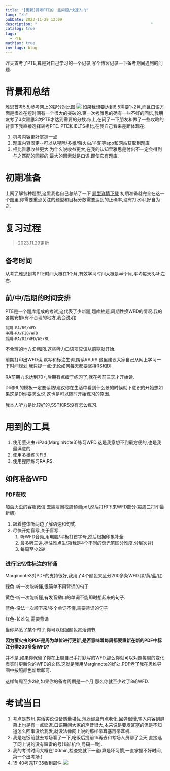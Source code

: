 ```yaml
---
title: "[更新]首考PTE的一些问题/快速入门"
lang: "zh"
pubDate: 2023-11-29 12:09
description: "                                                  "
catalog: true
tags:
  - PTE
mathjax: true
inv-tags: blog
---
```

昨天首考了PTE,算是对自己学习的一个记录,写个博客记录一下备考期间遇到的问题.
# 背景和总结
雅思首考5.5,参考网上的提分对比图
![](https://img.asyncx.top/images/202310251559599.png)
如果我想要达到6.5需要1~2月,而且口语方面是很难在短时间有一个很大的突破的.第一次考雅思的确有一些不好的回忆,我朋友考了3次雅思3次PTE才达到需要的分数.综上,在问了一下朋友和做了一些攻略的背景下我直接选择转考PTE.
PTE和IELTS相比,在我自己看来差距体现在:
1. 机考内容更好掌握一点
2. 题库内容固定--可以从猩际/多墨/萤火虫/羊驼等app和网站获取到题库
3. 相比雅思收益更大
为什么说收益更大,在我的认知里雅思是付出不一定会得到与之匹配的回报的.最大的因素就是口语.即使它有题库.
# 初期准备

上网了解各种题型,这里我也自己总结了一下
[题型详情下载](https://asyncx-bucket1.oss-cn-nanjing.aliyuncs.com/githubblog/PTE.png)
初期准备就完全在这一个图里,你需要重点关注的题型和目标分数需要达到的正确率,没有打水印,好自为之.
# 复习过程

> 2023.11.29更新
## 备考时间

从考完雅思到考PTE时间大概在1个月,有效学习时间大概是半个月,平均每天3,4h左右.

## 前/中/后期的时间安排
PTE是一个题库组成的考试,这代表了少新题,题库抽题,周期性换WFD的情况.我的各期安排(有不合理的地方,我会说明)

```
前期-RA/RS/WFD
中期-RA/FIB/WFD
后期-RA/DI/WFD/WE/RL
```
不合理的地方:DI和RL这些听力口语项应该从前期就开始.

前期打印出WFD读,默写和标注生词,朗读RA,RS.这里建议大家自己从网上学习一下时间规划,我只提一点:无论如何每天都要坚持RS和DI.

RA前期力求达到70+,后期有点疲于练习了,就在考前三天才开始读.

DI和RL的模板一定要读熟!建议你在生活中看到什么景的时候就下意识的开始想如果这是DI你要怎么说,这也是可以随时开始练习的原因.

我本人听力是比较好的,SST和RS没有怎么练习.
# 用到的工具
1. 使用萤火虫+iPad(MarginNote3)练习WFD.这是我意想不到最方便的,也是我最满意的.
2. 使用多墨练习FIB
3. 使用猩际练习RA,RS.

## 如何准备WFD
### PDF获取
加萤火虫的客服微信.去朋友圈找周预测pdf,然后打印下来WFD部分(每周三打印最新版)

1. 跟着整体听两边了解语速和句式.
2. 尽快开始盲写,关于盲写:
    1. 听WFD音频,用电脑/平板打首字母,然后根据印象补全
    2. 最多听三遍,标注难点生词(我是4个不同的荧光笔区分难度,分层次背)
    3. 每周至少2轮
### 进行记忆性标注的背诵
Marginnote3对PDF的支持很好,我用了4个颜色来区分200多条WFD.绿/黄/蓝/红.

绿色-听一次能听懂,很简单不用背诵的句子

黄色-听一次能听懂,有发音拗口的单词不能即时想起来的句子.

蓝色-没法一次顺下来/多个单词不懂,需要背诵的句子

红色-长难句,需要背诵

当你熟悉了某个句子,你可以根据颜色灵活调节.

**因为萤火虫的PDF是周为单位进行更新,是否意味着每周都要重新在新的PDF中标注分类200多条WFD?**

并不是,如果你保留了你在上周自己手打默写的WFD,那么你就可以对照每周的变化表实时更新你的WFD的文档.这就是我用Marginnote的好处,PDF老了我在思维导图中按照颜色新增即可.

这样每周至少2轮,如果你的备考周期是一个月,那么你就至少过了8轮WFD.


# 考试当日
1. 考点是苏州,实话实说设备质量堪忧.薄膜键盘有点老化,回弹很慢,输入内容到屏幕上也是有一点延迟.口语期间大家的声音很大,本来说是要发耳塞的但是不知道怎么回事没给我发,就没法像网上说的那样带耳塞再带耳机.
2. 我是吃饭前就去考场看了一下,吃饭后提前1h再去和考场人员聊了会天,直接选了网上说的没有踩雷的号(1箱1机位,号码一致).
3. 我的考试时间大概在100min,检查完就下一道(算是坏习惯,一直掌握不好时间,第一个出考场.)
4. 15:40考完17:35收到邮件
![](https://img.asyncx.top/images/202310251656391.png)

